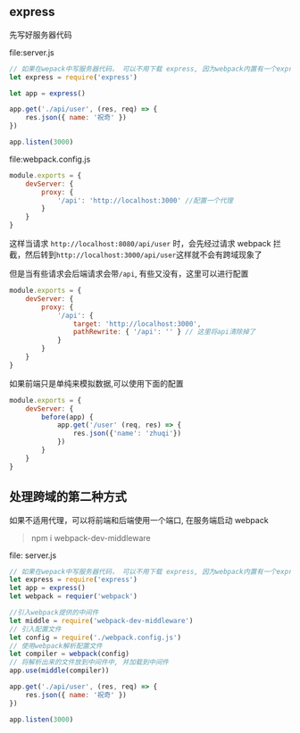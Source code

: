 ## express

先写好服务器代码

file:server.js

```js
// 如果在wepack中写服务器代码， 可以不用下载 express, 因为webpack内置有一个express
let express = require('express')

let app = express()

app.get('./api/user', (res, req) => {
	res.json({ name: '祝奇' })
})

app.listen(3000)
```

file:webpack.config.js

```js
module.exports = {
	devServer: {
		proxy: {
			'/api': 'http://localhost:3000' //配置一个代理
		}
	}
}
```

这样当请求 `http://localhost:8080/api/user` 时，会先经过请求 webpack 拦截，然后转到`http://localhost:3000/api/user`这样就不会有跨域现象了

但是当有些请求会后端请求会带`/api`, 有些又没有，这里可以进行配置

```js
module.exports = {
	devServer: {
		proxy: {
			'/api': {
				target: 'http://localhost:3000',
				pathRewrite: { '/api': '' } // 这里将api清除掉了
			}
		}
	}
}
```

如果前端只是单纯来模拟数据,可以使用下面的配置

```js
module.exports = {
	devServer: {
        before(app) {
            app.get('/user' (req, res) => {
                res.json({'name': 'zhuqi'})
            })
        }
	}
}
```

## 处理跨域的第二种方式

如果不适用代理，可以将前端和后端使用一个端口, 在服务端启动 webpack

> npm i webpack-dev-middleware

file: server.js

```js
// 如果在wepack中写服务器代码， 可以不用下载 express, 因为webpack内置有一个express
let express = require('express')
let app = express()
let webpack = requier('webpack')

//引入webpack提供的中间件
let middle = require('webpack-dev-middleware')
// 引入配置文件
let config = require('./webpack.config.js')
// 使用webpack解析配置文件
let compiler = webpack(config)
// 将解析出来的文件放到中间件中, 并加载到中间件
app.use(middle(compiler))

app.get('./api/user', (res, req) => {
	res.json({ name: '祝奇' })
})

app.listen(3000)
```
